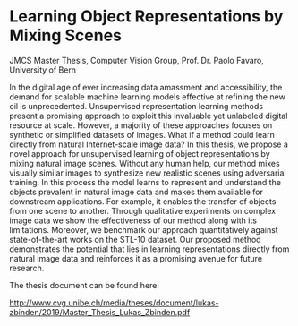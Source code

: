 # Learning Object Representations by Mixing Scenes
JMCS Master Thesis, Computer Vision Group, Prof. Dr. Paolo Favaro, University of Bern

In the digital age of ever increasing data amassment and accessibility, the demand for scalable machine learning models effective at refining the new oil is unprecedented. Unsupervised representation learning methods present a promising approach to exploit this invaluable yet unlabeled digital resource at scale. However, a majority of these approaches focuses on synthetic or simplified datasets of images. What if a method could learn directly from natural Internet-scale image data? In this thesis, we propose a novel approach for unsupervised learning of object representations by mixing natural image scenes. Without any human help, our method mixes visually similar images to synthesize new realistic scenes using adversarial training. In this process the model learns to represent and understand the objects prevalent in natural image data and makes them available for downstream applications. For example, it enables the transfer of objects from one scene to another. Through qualitative experiments on complex image data we show the effectiveness of our method along with its limitations. Moreover, we benchmark our approach quantitatively against state-of-the-art works on the STL-10 dataset. Our proposed method demonstrates the potential that lies in learning representations directly from natural image data and reinforces it as a promising avenue for future research.

The thesis document can be found here:

http://www.cvg.unibe.ch/media/theses/document/lukas-zbinden/2019/Master_Thesis_Lukas_Zbinden.pdf
